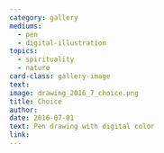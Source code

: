 ```yaml
---
category: gallery
mediums:
  - pen
  - digital-illustration
topics:
  - spirituality
  - nature
card-class: gallery-image
text:
image: drawing_2016_7_choice.png
title: Choice
author:
date: 2016-07-01
text: Pen drawing with digital color
link:
---
```

